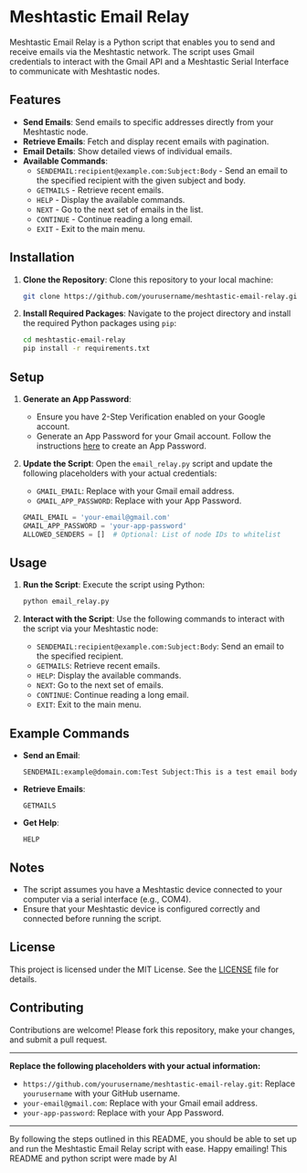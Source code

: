 # Meshtastic Email Relay

Meshtastic Email Relay is a Python script that enables you to send and receive emails via the Meshtastic network. The script uses Gmail credentials to interact with the Gmail API and a Meshtastic Serial Interface to communicate with Meshtastic nodes.

## Features

- **Send Emails**: Send emails to specific addresses directly from your Meshtastic node.
- **Retrieve Emails**: Fetch and display recent emails with pagination.
- **Email Details**: Show detailed views of individual emails.
- **Available Commands**:
  - `SENDEMAIL:recipient@example.com:Subject:Body` - Send an email to the specified recipient with the given subject and body.
  - `GETMAILS` - Retrieve recent emails.
  - `HELP` - Display the available commands.
  - `NEXT` - Go to the next set of emails in the list.
  - `CONTINUE` - Continue reading a long email.
  - `EXIT` - Exit to the main menu.

## Installation

1. **Clone the Repository**: Clone this repository to your local machine:
   ```sh
   git clone https://github.com/yourusername/meshtastic-email-relay.git
   ```

2. **Install Required Packages**: Navigate to the project directory and install the required Python packages using `pip`:
   ```sh
   cd meshtastic-email-relay
   pip install -r requirements.txt
   ```

## Setup

1. **Generate an App Password**: 
   - Ensure you have 2-Step Verification enabled on your Google account.
   - Generate an App Password for your Gmail account. Follow the instructions [here](https://support.google.com/accounts/answer/185833?hl=en) to create an App Password.

2. **Update the Script**: Open the `email_relay.py` script and update the following placeholders with your actual credentials:
   
   - `GMAIL_EMAIL`: Replace with your Gmail email address.
   - `GMAIL_APP_PASSWORD`: Replace with your App Password.
    ​
   ```python
   GMAIL_EMAIL = 'your-email@gmail.com'
   GMAIL_APP_PASSWORD = 'your-app-password'
   ALLOWED_SENDERS = []  # Optional: List of node IDs to whitelist
   ```

## Usage

1. **Run the Script**: Execute the script using Python:
   ```sh
   python email_relay.py
   ```

2. **Interact with the Script**: Use the following commands to interact with the script via your Meshtastic node:
   - `SENDEMAIL:recipient@example.com:Subject:Body`: Send an email to the specified recipient.
   - `GETMAILS`: Retrieve recent emails.
   - `HELP`: Display the available commands.
   - `NEXT`: Go to the next set of emails.
   - `CONTINUE`: Continue reading a long email.
   - `EXIT`: Exit to the main menu.

## Example Commands

- **Send an Email**:
  ```
  SENDEMAIL:example@domain.com:Test Subject:This is a test email body
  ```

- **Retrieve Emails**:
  ```
  GETMAILS
  ```

- **Get Help**:
  ```
  HELP
  ```

## Notes

- The script assumes you have a Meshtastic device connected to your computer via a serial interface (e.g., COM4).
- Ensure that your Meshtastic device is configured correctly and connected before running the script.

## License

This project is licensed under the MIT License. See the [LICENSE](LICENSE) file for details.

## Contributing

Contributions are welcome! Please fork this repository, make your changes, and submit a pull request.

---

**Replace the following placeholders with your actual information:**

- `https://github.com/yourusername/meshtastic-email-relay.git`: Replace `yourusername` with your GitHub username.
- `your-email@gmail.com`: Replace with your Gmail email address.
- `your-app-password`: Replace with your App Password.

---

By following the steps outlined in this README, you should be able to set up and run the Meshtastic Email Relay script with ease. Happy emailing! This README and python script were made by AI
```
